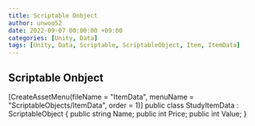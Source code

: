 ```yaml
---
title: Scriptable Onbject
author: unwoo52
date: 2022-09-07 00:00:00 +09:00
categories: [Unity, Data]
tags: [Unity, Data, Scriptable, ScriptableObject, Item, ItemData]
---
```


## Scriptable Onbject

[CreateAssetMenu(fileName = "ItemData", menuName = "ScriptableObjects/ItemData", order = 1)]
public class StudyItemData : ScriptableObject
{
    public string Name;
    public int Price;
    public int Value;
}
